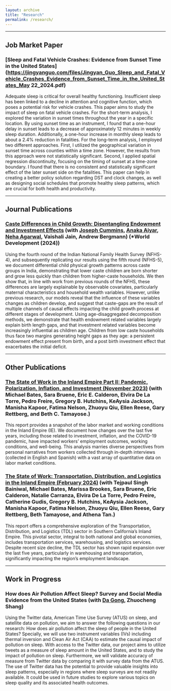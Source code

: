 ```yaml
---
layout: archive
title: "Research"
permalink: /research/
---
```


**** 

## Job Market Paper
### [Sleep and Fatal Vehicle Crashes: Evidence from Sunset Time in the United States](https://jingyanguo.com/files/Jingyan_Guo_Sleep_and_Fatal_Vehicle_Crashes_Evidence_from_Sunset_Time_in_the_United_States_May 22_2024.pdf)
Adequate sleep is critical for overall healthy functioning. Insufficient sleep has been linked to a decline in attention and cognitive function, which poses a potential risk for vehicle crashes. This paper aims to study the impact of sleep on fatal vehicle crashes. For the short-term analysis, I explored the variation in sunset times throughout the year in a specific location. By using sunset time as an instrument, I found that a one-hour delay in sunset leads to a decrease of approximately 12 minutes in weekly sleep duration. Additionally, a one-hour increase in monthly sleep leads to about a 2.4% reduction in fatalities. For the long-term analysis, I employed two different approaches. First, I utilized the geographical variation in sunset time across counties within a time zone. However, the results from this approach were not statistically significant. Second, I applied spatial regression discontinuity, focusing on the timing of sunset at a time-zone boundary. I found that there is no consistent and statistically significant effect of the later sunset side on the fatalities. This paper can help in creating a better policy solution regarding DST and clock changes, as well as designing social schedules that promote healthy sleep patterns, which are crucial for both health and productivity. 

**** 
## Journal Publications
### [Caste Differences in Child Growth: Disentangling Endowment and Investment Effects](https://jingyanguo.com/files/Caste_Differences_in_Child_Growth-Disentangling_Endowment_and_Investment_Effects_World_Development.pdf) (with [Joseph Cummins](https://www.josephrcummins.com/), [Anaka Aiyar](http://www.anaka-aiyar.com/), [Neha Agarwal](https://sites.google.com/site/agarwalnehaecon/home), Vaishali Jain, Andrew Bergmann) (*World Development (2024))

Using the fourth round of the Indian National Family Health Survey (NFHS- 4), and subsequently replicating our results using the fifth round (NFHS-5), we document differential child physical growth patterns across caste groups in India, demonstrating that lower caste children are born shorter and grow less quickly than children from higher-caste households. We then show that, in line with work from previous rounds of the NFHS, these differences are largely explainable by observable covariates, particularly maternal characteristics and household wealth variables. However, unlike previous research, our models reveal that the influence of these variables changes as children develop, and suggest that caste-gaps are the result of multiple channels of causal effects impacting the child growth process at different stages of development. Using age-disaggregated decomposition methods, we demonstrate that health endowment related variables largely explain birth length gaps, and that investment related variables become increasingly influential as children age. Children from low caste households thus face two margins generating height gaps as they age: a persistent endowment effect present from birth, and a post birth investment effect that exacerbates the initial deficit.


****
## Other Publications
### [The State of Work in the Inland Empire Part II: Pandemic, Polarization, Inflation, and Investment (November 2023)](https://ielcc.ucr.edu/state-work-inland-empire-part-ii-pandemic-polarization-inflation-and-investment) (with Michael Bates, Sara Bruene, Eric E. Calderon, Elvira De La Torre, Pedro Freire, Gregory B. Hutchins, KeAysia Jackson, Manisha Kapoor, Fatima Nelson, Zhuoyu Qiu, Ellen Reese, Gary Rettberg, and Beth C. Tamayose.)

This report provides a snapshot of the labor market and working conditions in the Inland Empire (IE). We document how changes over the last five years, including those related to investment, inflation, and the COVID-19 pandemic, have impacted workers’ employment outcomes, working conditions, and well-being. This analysis marries diverse perspectives from personal narratives from workers collected through in-depth interviews (collected in English and Spanish) with a vast array of quantitative data on labor market conditions.


### [The State of Work: Transportation, Distribution, and Logistics in the Inland Empire (February 2024)](https://ielcc.ucr.edu/state-work-transportation-distribution-and-logistics-inland-empire) (with Tejpaul Singh Bainiwal, Michael Bates, Marissa Brookes, Sara Bruene, Eric Calderon, Natalie Carranza, Elvira De La Torre, Pedro Freire, Catherine Gudis, Gregory B. Hutchins, KeAysia Jackson, Manisha Kapoor, Fatima Nelson, Zhuoyu Qiu, Ellen Reese, Gary Rettberg, Beth Tamayose, and Athena Tan.)

This report offers a comprehensive exploration of the Transportation, Distribution, and Logistics (TDL) sector in Southern California’s Inland Empire. This pivotal sector, integral to both national and global economies, includes transportation services, warehousing, and logistics services. Despite recent size decline, the TDL sector has shown rapid expansion over the last five years, particularly in warehousing and transportation, significantly impacting the region’s employment landscape.

****
## Work in Progress
### How does Air Pollution Affect Sleep? Survey and Social Media Evidence from the United States (with [Da Gong](https://dadasmash.github.io/dagong.github.io//), Zhuocheng Shang)

Using the Twitter data, American Time Use Survey (ATUS) on sleep, and satellite data on pollution, we aim to answer the following questions in our research: How does air pollution affect the sleep of people in the United States? Specially, we will use two instrument variables (IVs) including thermal inversion and Clean Air Act (CAA) to estimate the causal impact of pollution on sleep. With access to the Twitter data, our project aims to utilize tweets as a measure of sleep amount in the United States, and to study the impact of pollution on sleep. Furthermore, we will validate accuracy of measure from Twitter data by comparing it with survey data from the ATUS. The use of Twitter data has the potential to provide valuable insights into sleep patterns, especially in regions where sleep surveys are not readily available. It could be used in future studies to explore various topics on sleep quality and its associated health outcomes.